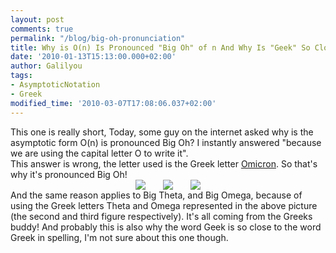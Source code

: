 ```yaml
---
layout: post
comments: true
permalink: "/blog/big-oh-pronunciation"
title: Why is O(n) Is Pronounced "Big Oh" of n And Why Is "Geek" So Close To "Greek"?
date: '2010-01-13T15:13:00.000+02:00'
author: Galilyou
tags:
- AsymptoticNotation
- Greek
modified_time: '2010-03-07T17:08:06.037+02:00'
---
```


<div class="separator" style="clear: both; text-align: auto;">
</div><div class="separator" style="clear: both; text-align: auto;">
</div><div class="separator" style="clear: both; text-align: auto;">This one is really short, Today, some guy on the internet asked why is the asymptotic form O(n) is pronounced Big Oh? I instantly answered "because we are using the capital letter O to write it".
</div>
This answer is wrong, the letter used is the Greek letter <a href="http://en.wikipedia.org/wiki/Omicron">Omicron</a>.
So that's why it's pronounced Big Oh!

<div class="separator" style="clear: both; text-align: center;">
</div><div class="separator" style="clear: both; text-align: center;"><a href="http://4.bp.blogspot.com/_CvP3b8RZYyc/S03GKbPz3OI/AAAAAAAAAC8/_C_E4TJUEUg/s1600-h/160px-Omicron_uc_lc.svg.png" imageanchor="1" style="margin-left: 1em; margin-right: 1em;"><img border="0" src="http://4.bp.blogspot.com/_CvP3b8RZYyc/S03GKbPz3OI/AAAAAAAAAC8/_C_E4TJUEUg/s320/160px-Omicron_uc_lc.svg.png" /></a><a href="http://2.bp.blogspot.com/_CvP3b8RZYyc/S03GrQ2R0sI/AAAAAAAAADE/9uPNaw6cIM8/s1600-h/images+(1).jpg" imageanchor="1" style="margin-left: 1em; margin-right: 1em;"><img border="0" src="http://2.bp.blogspot.com/_CvP3b8RZYyc/S03GrQ2R0sI/AAAAAAAAADE/9uPNaw6cIM8/s320/images+(1).jpg" /></a><a href="http://3.bp.blogspot.com/_CvP3b8RZYyc/S03GvoopZvI/AAAAAAAAADM/SOKz8oO8nP0/s1600-h/images.jpg" imageanchor="1" style="margin-left: 1em; margin-right: 1em;"><img border="0" src="http://3.bp.blogspot.com/_CvP3b8RZYyc/S03GvoopZvI/AAAAAAAAADM/SOKz8oO8nP0/s320/images.jpg" /></a>
</div>
And the same reason applies to Big Theta, and Big Omega, because of using the Greek letters Theta and Omega represented in the above picture (the second and third figure respectively). It's all coming from the Greeks buddy!
And probably this is also why the word Geek is so close to the word Greek in spelling, I'm not sure about this one though.
<div>
</div><div>
</div>